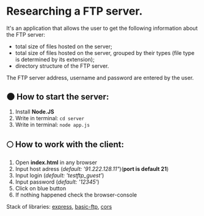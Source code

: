 # Researching a FTP server.

It's an application that allows the user to get the following information about the FTP server:
- total size of files hosted on the server;
- total size of files hosted on the server, grouped by their types (file type is determined by its extension);
- directory structure of the FTP server.

The FTP server address, username and password are entered by the user.

## 🌑 How to start the server: 
1. Install **Node.JS**
2. Write in terminal: 
```cd server```
3. Write in terminal: 
```node app.js```

## 🌕 How to work with the client:
1. Open **index.html** in any browser
2. Input host adress (_default: '91.222.128.11"_)(**port is default 21**)
3. Input login (_default: 'testftp_guest'_)
4. Input password (_default: '12345'_)
5. Click on blue button
6. If nothing happened check the browser-console

Stack of libraries: [express](https://www.npmjs.com/package/express), [basic-ftp](https://www.npmjs.com/package/basic-ftp), [cors](https://www.npmjs.com/package/cors)
